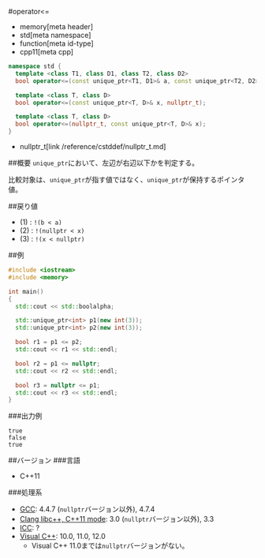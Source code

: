 #operator<=
* memory[meta header]
* std[meta namespace]
* function[meta id-type]
* cpp11[meta cpp]

```cpp
namespace std {
  template <class T1, class D1, class T2, class D2>
  bool operator<=(const unique_ptr<T1, D1>& a, const unique_ptr<T2, D2>& a); // (1)

  template <class T, class D>
  bool operator<=(const unique_ptr<T, D>& x, nullptr_t);                     // (2)

  template <class T, class D>
  bool operator<=(nullptr_t, const unique_ptr<T, D>& x);                     // (3)
}
```
* nullptr_t[link /reference/cstddef/nullptr_t.md]

##概要
`unique_ptr`において、左辺が右辺以下かを判定する。

比較対象は、`unique_ptr`が指す値ではなく、`unique_ptr`が保持するポインタ値。


##戻り値
- (1) : `!(b < a)`
- (2) : `!(nullptr < x)`
- (3) : `!(x < nullptr)`


##例
```cpp
#include <iostream>
#include <memory>

int main()
{
  std::cout << std::boolalpha;

  std::unique_ptr<int> p1(new int(3));
  std::unique_ptr<int> p2(new int(3));

  bool r1 = p1 <= p2;
  std::cout << r1 << std::endl;

  bool r2 = p1 <= nullptr;
  std::cout << r2 << std::endl;

  bool r3 = nullptr <= p1;
  std::cout << r3 << std::endl;
}
```

###出力例
```
true
false
true
```

##バージョン
###言語
- C++11

###処理系
- [GCC](/implementation.md#gcc): 4.4.7 (`nullptr`バージョン以外), 4.7.4
- [Clang libc++, C++11 mode](/implementation.md#clang): 3.0 (`nullptr`バージョン以外), 3.3
- [ICC](/implementation.md#icc): ?
- [Visual C++](/implementation.md#visual_cpp): 10.0, 11.0, 12.0
	- Visual C++ 11.0までは`nullptr`バージョンがない。
